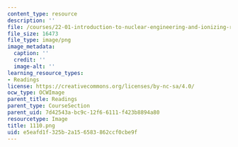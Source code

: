 ```yaml
---
content_type: resource
description: ''
file: /courses/22-01-introduction-to-nuclear-engineering-and-ionizing-radiation-fall-2016/e5eafd1f325b2a156583862ccf0cbe9f_1110.png
file_size: 16473
file_type: image/png
image_metadata:
  caption: ''
  credit: ''
  image-alt: ''
learning_resource_types:
- Readings
license: https://creativecommons.org/licenses/by-nc-sa/4.0/
ocw_type: OCWImage
parent_title: Readings
parent_type: CourseSection
parent_uid: 7d42543a-bc9c-12f6-6111-f423b8894a80
resourcetype: Image
title: 1110.png
uid: e5eafd1f-325b-2a15-6583-862ccf0cbe9f
---
```


